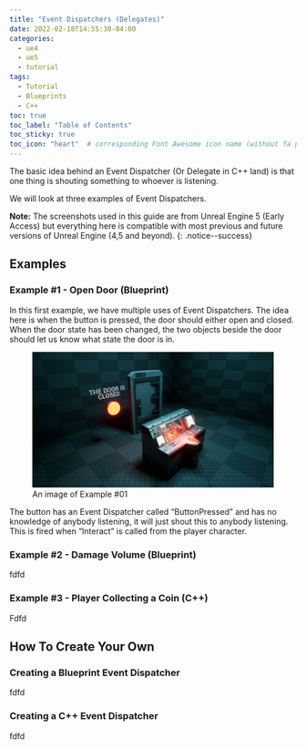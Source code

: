 ```yaml
---
title: "Event Dispatchers (Delegates)"
date: 2022-02-18T14:55:30-04:00
categories:
  - ue4
  - ue5
  - tutorial
tags:
  - Tutorial
  - Blueprints
  - C++
toc: true
toc_label: "Table of Contents"
toc_sticky: true
toc_icon: "heart"  # corresponding Font Awesome icon name (without fa prefix)
---
```


The basic idea behind an Event Dispatcher (Or Delegate in C++ land) is that one thing is shouting something to whoever is listening. 

We will look at three examples of Event Dispatchers.

**Note:** The screenshots used in this guide are from Unreal Engine 5 (Early Access) but everything here is compatible with most previous and future versions of Unreal Engine (4,5 and beyond).
{: .notice--success}

## Examples
### Example #1 - Open Door (Blueprint)
In this first example, we have multiple uses of Event Dispatchers. The idea here is when the button is pressed, the door should either open and closed. When the door state has been changed, the two objects beside the door should let us know what state the door is in.

<figure class="half">
    <a href="/assets/images/tutorials/eventDispatcher/ed_001.jpg"><img src="/assets/images/tutorials/eventDispatcher/ed_001.jpg"></a>
    <figcaption>An image of Example #01</figcaption>
</figure>


The button has an Event Dispatcher called “ButtonPressed” and has no knowledge of anybody listening, it will just shout this to anybody listening. This is fired when “Interact” is called from the player character.

### Example #2 - Damage Volume (Blueprint)
fdfd
### Example #3 - Player Collecting a Coin (C++)
Fdfd

## How To Create Your Own
### Creating a Blueprint Event Dispatcher
fdfd

### Creating a C++ Event Dispatcher
fdfd

